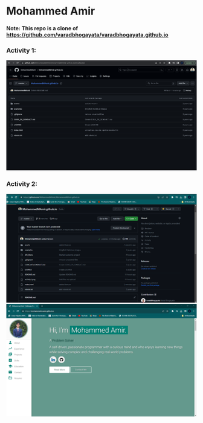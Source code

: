# Mohammed Amir

#### Note: This repo is a clone of https://github.com/varadbhogayata/varadbhogayata.github.io

### Activity 1:
![activity1](activity1.png)

### Activity 2:
![activity2_repo](github_lab2_activity2.png)
![activity2_home_page](contact_personal.png)
